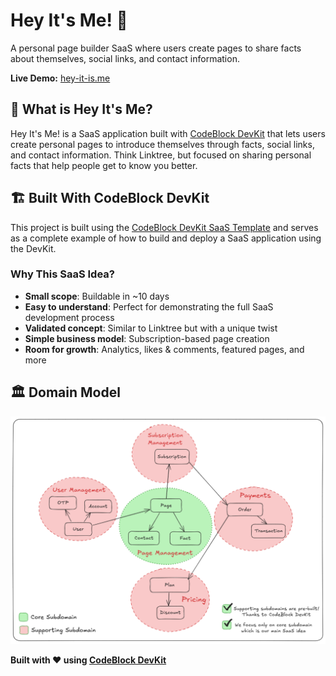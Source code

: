 # Hey It's Me! 🎯

A personal page builder SaaS where users create pages to share facts about themselves, social links, and contact information.

**Live Demo:** [hey-it-is.me](https://hey-it-is.me/)

## 🚀 What is Hey It's Me?

Hey It's Me! is a SaaS application built with [CodeBlock DevKit](https://codeblock.dev) that lets users create personal pages to introduce themselves through facts, social links, and contact information. Think Linktree, but focused on sharing personal facts that help people get to know you better.

## 🏗️ Built With CodeBlock DevKit

This project is built using the [CodeBlock DevKit SaaS Template](https://github.com/CodeBlock-Dev/CodeBlock.DevKit.SaaS.Template) and serves as a complete example of how to build and deploy a SaaS application using the DevKit.

### Why This SaaS Idea?

- **Small scope**: Buildable in ~10 days
- **Easy to understand**: Perfect for demonstrating the full SaaS development process
- **Validated concept**: Similar to Linktree but with a unique twist
- **Simple business model**: Subscription-based page creation
- **Room for growth**: Analytics, likes & comments, featured pages, and more

## 🏛️ Domain Model
![Domain Model](docs/domain-model.png)


**Built with ❤️ using [CodeBlock DevKit](https://codeblock.dev)**
